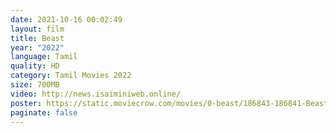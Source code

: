 ```yaml
---
date: 2021-10-16 00:02:49
layout: film
title: Beast
year: "2022"
language: Tamil
quality: HD
category: Tamil Movies 2022
size: 700MB
video: http://news.isaiminiweb.online/
poster: https://static.moviecrow.com/movies/0-beast/186843-186841-Beast%20Vijay%20Film-px144.jpg
paginate: false
---
```

